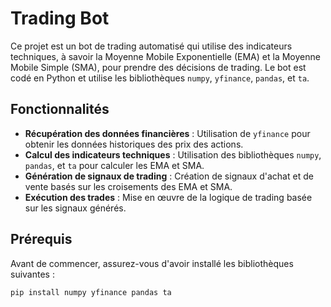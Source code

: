 # Trading Bot

Ce projet est un bot de trading automatisé qui utilise des indicateurs techniques, à savoir la Moyenne Mobile Exponentielle (EMA) et la Moyenne Mobile Simple (SMA), pour prendre des décisions de trading. Le bot est codé en Python et utilise les bibliothèques `numpy`, `yfinance`, `pandas`, et `ta`.

## Fonctionnalités

- **Récupération des données financières** : Utilisation de `yfinance` pour obtenir les données historiques des prix des actions.
- **Calcul des indicateurs techniques** : Utilisation des bibliothèques `numpy`, `pandas`, et `ta` pour calculer les EMA et SMA.
- **Génération de signaux de trading** : Création de signaux d'achat et de vente basés sur les croisements des EMA et SMA.
- **Exécution des trades** : Mise en œuvre de la logique de trading basée sur les signaux générés.

## Prérequis

Avant de commencer, assurez-vous d'avoir installé les bibliothèques suivantes :

```bash
pip install numpy yfinance pandas ta

